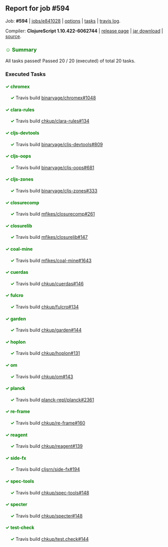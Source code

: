 ## Report for job #594

Job: **#594** | [jobs/e841028](https://github.com/cljs-oss/canary/commit/e84102838c21446abf1a50526c1f04e2cfc37757) | [options](options.edn) | [tasks](tasks.edn) | [travis log](https://travis-ci.org/cljs-oss/canary/builds/433924602).

Compiler: **ClojureScript 1.10.422-6062744** | [release page](https://github.com/cljs-oss/canary/releases/tag/r1.10.422-6062744) | [jar download](https://github.com/cljs-oss/canary/releases/download/r1.10.422-6062744/clojurescript-1.10.422-6062744.jar) | [source](https://github.com/clojure/clojurescript/commit/6062744a1600479d5b9c641db9fb15cbb1df023c).

### <b style='color:green'>☺ Summary</b>

All tasks passed! Passed 20 / 20 (executed) of total 20 tasks.

### Executed Tasks

#### <b style='color:green'>&#x2713; chromex</b>
&nbsp;&nbsp;&nbsp;&nbsp;<b style='color:green'>&#x2713;</b> Travis build [binaryage/chromex#1048](https://travis-ci.org/binaryage/chromex/builds/433925678)<br>

#### <b style='color:green'>&#x2713; clara-rules</b>
&nbsp;&nbsp;&nbsp;&nbsp;<b style='color:green'>&#x2713;</b> Travis build [chkup/clara-rules#134](https://travis-ci.org/chkup/clara-rules/builds/433925682)<br>

#### <b style='color:green'>&#x2713; cljs-devtools</b>
&nbsp;&nbsp;&nbsp;&nbsp;<b style='color:green'>&#x2713;</b> Travis build [binaryage/cljs-devtools#809](https://travis-ci.org/binaryage/cljs-devtools/builds/433925684)<br>

#### <b style='color:green'>&#x2713; cljs-oops</b>
&nbsp;&nbsp;&nbsp;&nbsp;<b style='color:green'>&#x2713;</b> Travis build [binaryage/cljs-oops#681](https://travis-ci.org/binaryage/cljs-oops/builds/433925788)<br>

#### <b style='color:green'>&#x2713; cljs-zones</b>
&nbsp;&nbsp;&nbsp;&nbsp;<b style='color:green'>&#x2713;</b> Travis build [binaryage/cljs-zones#333](https://travis-ci.org/binaryage/cljs-zones/builds/433925791)<br>

#### <b style='color:green'>&#x2713; closurecomp</b>
&nbsp;&nbsp;&nbsp;&nbsp;<b style='color:green'>&#x2713;</b> Travis build [mfikes/closurecomp#261](https://travis-ci.org/mfikes/closurecomp/builds/433925707)<br>

#### <b style='color:green'>&#x2713; closurelib</b>
&nbsp;&nbsp;&nbsp;&nbsp;<b style='color:green'>&#x2713;</b> Travis build [mfikes/closurelib#147](https://travis-ci.org/mfikes/closurelib/builds/433925800)<br>

#### <b style='color:green'>&#x2713; coal-mine</b>
&nbsp;&nbsp;&nbsp;&nbsp;<b style='color:green'>&#x2713;</b> Travis build [mfikes/coal-mine#1643](https://travis-ci.org/mfikes/coal-mine/builds/433925714)<br>

#### <b style='color:green'>&#x2713; cuerdas</b>
&nbsp;&nbsp;&nbsp;&nbsp;<b style='color:green'>&#x2713;</b> Travis build [chkup/cuerdas#146](https://travis-ci.org/chkup/cuerdas/builds/433925809)<br>

#### <b style='color:green'>&#x2713; fulcro</b>
&nbsp;&nbsp;&nbsp;&nbsp;<b style='color:green'>&#x2713;</b> Travis build [chkup/fulcro#134](https://travis-ci.org/chkup/fulcro/builds/433925805)<br>

#### <b style='color:green'>&#x2713; garden</b>
&nbsp;&nbsp;&nbsp;&nbsp;<b style='color:green'>&#x2713;</b> Travis build [chkup/garden#144](https://travis-ci.org/chkup/garden/builds/433925811)<br>

#### <b style='color:green'>&#x2713; hoplon</b>
&nbsp;&nbsp;&nbsp;&nbsp;<b style='color:green'>&#x2713;</b> Travis build [chkup/hoplon#131](https://travis-ci.org/chkup/hoplon/builds/433925793)<br>

#### <b style='color:green'>&#x2713; om</b>
&nbsp;&nbsp;&nbsp;&nbsp;<b style='color:green'>&#x2713;</b> Travis build [chkup/om#143](https://travis-ci.org/chkup/om/builds/433925775)<br>

#### <b style='color:green'>&#x2713; planck</b>
&nbsp;&nbsp;&nbsp;&nbsp;<b style='color:green'>&#x2713;</b> Travis build [planck-repl/planck#2361](https://travis-ci.org/planck-repl/planck/builds/433925883)<br>

#### <b style='color:green'>&#x2713; re-frame</b>
&nbsp;&nbsp;&nbsp;&nbsp;<b style='color:green'>&#x2713;</b> Travis build [chkup/re-frame#160](https://travis-ci.org/chkup/re-frame/builds/433925862)<br>

#### <b style='color:green'>&#x2713; reagent</b>
&nbsp;&nbsp;&nbsp;&nbsp;<b style='color:green'>&#x2713;</b> Travis build [chkup/reagent#139](https://travis-ci.org/chkup/reagent/builds/433925813)<br>

#### <b style='color:green'>&#x2713; side-fx</b>
&nbsp;&nbsp;&nbsp;&nbsp;<b style='color:green'>&#x2713;</b> Travis build [cljsrn/side-fx#194](https://travis-ci.org/cljsrn/side-fx/builds/433925828)<br>

#### <b style='color:green'>&#x2713; spec-tools</b>
&nbsp;&nbsp;&nbsp;&nbsp;<b style='color:green'>&#x2713;</b> Travis build [chkup/spec-tools#148](https://travis-ci.org/chkup/spec-tools/builds/433925825)<br>

#### <b style='color:green'>&#x2713; specter</b>
&nbsp;&nbsp;&nbsp;&nbsp;<b style='color:green'>&#x2713;</b> Travis build [chkup/specter#148](https://travis-ci.org/chkup/specter/builds/433925860)<br>

#### <b style='color:green'>&#x2713; test-check</b>
&nbsp;&nbsp;&nbsp;&nbsp;<b style='color:green'>&#x2713;</b> Travis build [chkup/test.check#144](https://travis-ci.org/chkup/test.check/builds/433925819)<br>